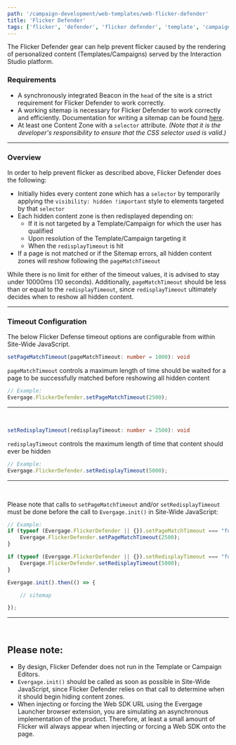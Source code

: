 ```yaml
---
path: '/campaign-development/web-templates/web-flicker-defender'
title: 'Flicker Defender'
tags: ['flicker', 'defender', 'flicker defender', 'template', 'campaign', 'gears', 'config']
---
```


The Flicker Defender gear can help prevent flicker caused by the rendering of personalized content (Templates/Campaigns) served by the Interaction Studio platform.

### Requirements

- A synchronously integrated Beacon in the `head` of the site is a strict requirement for Flicker Defender to work correctly.
- A working sitemap is necessary for Flicker Defender to work correctly and efficiently. Documentation for writing a sitemap can be found [here](https://developer.evergage.com/web-integration).
- At least one Content Zone with a `selector` attribute. _(Note that it is the developer's responsibility to ensure that the CSS selector used is valid.)_

---

### Overview

In order to help prevent flicker as described above, Flicker Defender does the following:
- Initially hides every content zone which has a `selector` by temporarily applying the `visibility: hidden !important` style to elements targeted by that `selector`
- Each hidden content zone is then redisplayed depending on:
    - If it is not targeted by a Template/Campaign for which the user has qualified
    - Upon resolution of the Template/Campaign targeting it
    - When the `redisplayTimeout` is hit
- If a page is not matched or if the Sitemap errors, all hidden content zones will reshow following the `pageMatchTimeout`

While there is no limit for either of the timeout values, it is advised to stay under 10000ms (10 seconds). Additionally, `pageMatchTimeout` should be less than or equal to the `redisplayTimeout`, since `redisplayTimeout` ultimately decides when to reshow all hidden content.

---

### Timeout Configuration

The below Flicker Defense timeout options are configurable from within Site-Wide JavaScript.

```ts
setPageMatchTimeout(pageMatchTimeout: number = 1000): void
```
`pageMatchTimeout` controls a maximum length of time should be waited for a page to be successfully matched before reshowing all hidden content

```js
// Example:
Evergage.FlickerDefender.setPageMatchTimeout(2500);
```

---
<br>

```ts
setRedisplayTimeout(redisplayTimeout: number = 2500): void
```
`redisplayTimeout` controls the maximum length of time that content should ever be hidden

```js
// Example:
Evergage.FlickerDefender.setRedisplayTimeout(5000);
```

---
<br>

Please note that calls to `setPageMatchTimeout` and/or `setRedisplayTimeout` must be done before the call to `Evergage.init()` in Site-Wide JavaScript:

```js
// Example:
if (typeof (Evergage.FlickerDefender || {}).setPageMatchTimeout === "function") {
    Evergage.FlickerDefender.setPageMatchTimeout(2500);
}

if (typeof (Evergage.FlickerDefender || {}).setRedisplayTimeout === "function") {
    Evergage.FlickerDefender.setRedisplayTimeout(5000);
}

Evergage.init().then(() => {

    // sitemap

});
```

---
<br>

## Please note:

- By design, Flicker Defender does not run in the Template or Campaign Editors.
- `Evergage.init()` should be called as soon as possible in Site-Wide JavaScript, since Flicker Defender relies on that call to determine when it should begin hiding content zones.
- When injecting or forcing the Web SDK URL using the Evergage Launcher browser extension, you are simulating an asynchronous implementation of the product. Therefore, at least a small amount of Flicker will always appear when injecting or forcing a Web SDK onto the page.
